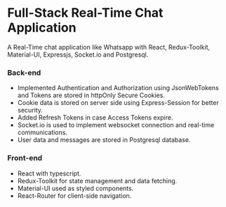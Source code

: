 # Full-Stack Real-Time Chat Application

A Real-Time chat application like Whatsapp with React, Redux-Toolkit, Material-UI, Expressjs, Socket.io and Postgresql.

### Back-end

- Implemented Authentication and Authorization using JsonWebTokens and Tokens are stored in httpOnly Secure Cookies.
- Cookie data is stored on server side using Express-Session for better security.
- Added Refresh Tokens in case Access Tokens expire.
- Socket.io is used to implement websocket connection and real-time communications.
- User data and messages are stored in Postgresql database.

### Front-end

- React with typescript.
- Redux-Toolkit for state management and data fetching.
- Material-UI used as styled components.
- React-Router for client-side navigation.
